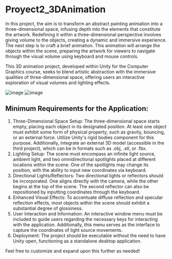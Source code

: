 # Proyect2_3DAnimation
In this project, the aim is to transform an abstract painting animation into a three-dimensional space, infusing depth into the elements that constitute the artwork. Redefining it within a three-dimensional perspective involves giving volume to the objects, creating a dynamic and immersive experience.
The next step is to craft a brief animation. This animation will arrange the objects within the scene, preparing the artwork for viewers to navigate through the visual volume using keyboard and mouse controls.

This 3D animation project, developed within Unity for the Computer Graphics course, seeks to blend artistic abstraction with the immersive qualities of three-dimensional space, offering users an interactive exploration of visual volumes and lighting effects.

![image](https://github.com/Thiago-whatever/Proyect2_3DAnimation/assets/85588937/1eac6107-fb91-40b5-969c-74a9ab684b4e)
![image](https://github.com/Thiago-whatever/Proyect2_3DAnimation/assets/85588937/7e47de98-9007-4445-a2f8-2bd8fee9fc7b)

## Minimum Requirements for the Application:
1. Three-Dimensional Space Setup:
    The three-dimensional space starts empty, placing each object in its designated position. At least one object must exhibit some form of physical property, such as gravity, bouncing, or an external force. Utilize Unity's rigid bodies component for this purpose. Additionally, integrate an external 3D model (accessible in the third project), which can be in formats such as .obj, .stl, or .fbx.
2. Lighting Setup:
    The scene must encompass an infinite light source, ambient light, and two omnidirectional spotlights placed at different locations within the scene. One of the spotlights may change its position, with the ability to input new coordinates via keyboard.
3. Directional Lights/Reflectors:
    Two directional lights or reflectors should be incorporated. One aligns directly with the camera, while the other begins at the top of the scene. The second reflector can also be repositioned by inputting coordinates through the keyboard.
4. Enhanced Visual Effects:
    To accentuate diffuse reflection and specular reflection effects, most objects within the scene should exhibit a substantial degree of glossiness.
5. User Interaction and Information:
    An interactive window menu must be included to guide users regarding the necessary keys for interacting with the application. Additionally, this menu serves as the interface to capture the coordinates of light source movements.
6. Deployment:
    The project should be executable without the need to have Unity open, functioning as a standalone desktop application.

Feel free to customize and expand upon this further as needed!
